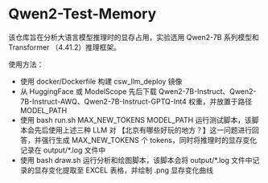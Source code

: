 # Qwen2-Test-Memory

该仓库旨在分析大语言模型推理时的显存占用，实验选用 Qwen2-7B 系列模型和 Transformer （4.41.2）推理框架。




使用方法：

- 使用 docker/Dockerfile 构建 csw_llm_deploy 镜像
- 从 HuggingFace 或 ModelScope 先后下载 Qwen2-7B-Instruct、Qwen2-7B-Instruct-AWQ、Qwen2-7B-Instruct-GPTQ-Int4 权重，并放置于路径 MODEL_PATH
- 使用 bash  run.sh  MAX_NEW_TOKENS  MODEL_PATH 运行测试脚本，该脚本会先后使用上述三种 LLM 对 【北京有哪些好玩的地方？】这一问题进行回答，并强行生成 MAX_NEW_TOKENS 个 tokens，同时将推理时的显存变化记录在 output/*.log 文件中
- 使用 bash  draw.sh 运行分析和绘图脚本，该脚本会将 output/*.log 文件中记录的显存变化提取至 EXCEL 表格，并绘制 .png 显存变化曲线
